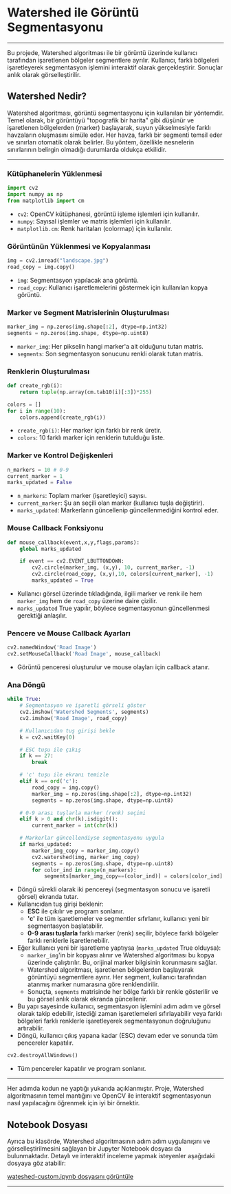 # Watershed ile Görüntü Segmentasyonu

---

Bu projede, Watershed algoritması ile bir görüntü üzerinde kullanıcı tarafından işaretlenen bölgeler segmentlere ayrılır. Kullanıcı, farklı bölgeleri işaretleyerek segmentasyon işlemini interaktif olarak gerçekleştirir. Sonuçlar anlık olarak görselleştirilir.

## Watershed Nedir?
Watershed algoritması, görüntü segmentasyonu için kullanılan bir yöntemdir. Temel olarak, bir görüntüyü "topografik bir harita" gibi düşünür ve işaretlenen bölgelerden (marker) başlayarak, suyun yükselmesiyle farklı havzaların oluşmasını simüle eder. Her havza, farklı bir segmenti temsil eder ve sınırları otomatik olarak belirler. Bu yöntem, özellikle nesnelerin sınırlarının belirgin olmadığı durumlarda oldukça etkilidir.

---

### Kütüphanelerin Yüklenmesi
```python
import cv2
import numpy as np
from matplotlib import cm
```
- `cv2`: OpenCV kütüphanesi, görüntü işleme işlemleri için kullanılır.
- `numpy`: Sayısal işlemler ve matris işlemleri için kullanılır.
- `matplotlib.cm`: Renk haritaları (colormap) için kullanılır.

### Görüntünün Yüklenmesi ve Kopyalanması
```python
img = cv2.imread("landscape.jpg")
road_copy = img.copy()
```
- `img`: Segmentasyon yapılacak ana görüntü.
- `road_copy`: Kullanıcı işaretlemelerini göstermek için kullanılan kopya görüntü.

###  Marker ve Segment Matrislerinin Oluşturulması
```python
marker_img = np.zeros(img.shape[:2], dtype=np.int32)
segments = np.zeros(img.shape, dtype=np.uint8)
```
- `marker_img`: Her pikselin hangi marker'a ait olduğunu tutan matris.
- `segments`: Son segmentasyon sonucunu renkli olarak tutan matris.

###  Renklerin Oluşturulması
```python
def create_rgb(i):
    return tuple(np.array(cm.tab10(i)[:3])*255)

colors = []
for i in range(10):
    colors.append(create_rgb(i))
```
- `create_rgb(i)`: Her marker için farklı bir renk üretir.
- `colors`: 10 farklı marker için renklerin tutulduğu liste.

### Marker ve Kontrol Değişkenleri
```python
n_markers = 10 # 0-9 
current_marker = 1
marks_updated = False
```
- `n_markers`: Toplam marker (işaretleyici) sayısı.
- `current_marker`: Şu an seçili olan marker (kullanıcı tuşla değiştirir).
- `marks_updated`: Markerların güncellenip güncellenmediğini kontrol eder.

### Mouse Callback Fonksiyonu
```python
def mouse_callback(event,x,y,flags,params):
    global marks_updated

    if event == cv2.EVENT_LBUTTONDOWN:
        cv2.circle(marker_img, (x,y), 10, current_marker, -1)
        cv2.circle(road_copy, (x,y),10, colors[current_marker], -1)
        marks_updated = True
```
- Kullanıcı görsel üzerinde tıkladığında, ilgili marker ve renk ile hem `marker_img` hem de `road_copy` üzerine daire çizilir.
- `marks_updated` True yapılır, böylece segmentasyonun güncellenmesi gerektiği anlaşılır.

### Pencere ve Mouse Callback Ayarları
```python
cv2.namedWindow('Road Image')
cv2.setMouseCallback('Road Image', mouse_callback)
```
- Görüntü penceresi oluşturulur ve mouse olayları için callback atanır.

### Ana Döngü 
```python
while True:
    # Segmentasyon ve işaretli görseli göster
    cv2.imshow('Watershed Segments', segments)
    cv2.imshow('Road Image', road_copy)

    # Kullanıcıdan tuş girişi bekle
    k = cv2.waitKey(0)

    # ESC tuşu ile çıkış
    if k == 27:
        break

    # 'c' tuşu ile ekranı temizle
    elif k == ord('c'):
        road_copy = img.copy()
        marker_img = np.zeros(img.shape[:2], dtype=np.int32)
        segments = np.zeros(img.shape, dtype=np.uint8)

    # 0-9 arası tuşlarla marker (renk) seçimi
    elif k > 0 and chr(k).isdigit():
        current_marker = int(chr(k))

    # Markerlar güncellendiyse segmentasyonu uygula
    if marks_updated:
        marker_img_copy = marker_img.copy()
        cv2.watershed(img, marker_img_copy)
        segments = np.zeros(img.shape, dtype=np.uint8)
        for color_ind in range(n_markers):
            segments[marker_img_copy==(color_ind)] = colors[color_ind]
```

- Döngü sürekli olarak iki pencereyi (segmentasyon sonucu ve işaretli görsel) ekranda tutar.
- Kullanıcıdan tuş girişi beklenir:
  - **ESC** ile çıkılır ve program sonlanır.
  - **'c'** ile tüm işaretlemeler ve segmentler sıfırlanır, kullanıcı yeni bir segmentasyon başlatabilir.
  - **0-9 arası tuşlarla** farklı marker (renk) seçilir, böylece farklı bölgeler farklı renklerle işaretlenebilir.
- Eğer kullanıcı yeni bir işaretleme yaptıysa (`marks_updated` True olduysa):
  - `marker_img`'in bir kopyası alınır ve Watershed algoritması bu kopya üzerinde çalıştırılır. Bu, orijinal marker bilgisinin korunmasını sağlar.
  - Watershed algoritması, işaretlenen bölgelerden başlayarak görüntüyü segmentlere ayırır. Her segment, kullanıcı tarafından atanmış marker numarasına göre renklendirilir.
  - Sonuçta, `segments` matrisinde her bölge farklı bir renkle gösterilir ve bu görsel anlık olarak ekranda güncellenir.
- Bu yapı sayesinde kullanıcı, segmentasyon işlemini adım adım ve görsel olarak takip edebilir, istediği zaman işaretlemeleri sıfırlayabilir veya farklı bölgeleri farklı renklerle işaretleyerek segmentasyonun doğruluğunu artırabilir.
- Döngü, kullanıcı çıkış yapana kadar (ESC) devam eder ve sonunda tüm pencereler kapatılır.

```python
cv2.destroyAllWindows()
```
- Tüm pencereler kapatılır ve program sonlanır.

---

Her adımda kodun ne yaptığı yukarıda açıklanmıştır. Proje, Watershed algoritmasının temel mantığını ve OpenCV ile interaktif segmentasyonun nasıl yapılacağını öğrenmek için iyi bir örnektir.

## Notebook Dosyası

Ayrıca bu klasörde, Watershed algoritmasının adım adım uygulanışını ve görselleştirilmesini sağlayan bir Jupyter Notebook dosyası da bulunmaktadır. Detaylı ve interaktif inceleme yapmak isteyenler aşağıdaki dosyaya göz atabilir:

[wateshed-custom.ipynb dosyasını görüntüle](./watershed-custom.ipynb)

---
